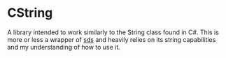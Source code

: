 # CString
A library intended to work similarly to the String class found in C#. This is more or less a wrapper of [sds](https://github.com/antirez/sds) and heavily relies on its string capabilities and my understanding of how to use it.
